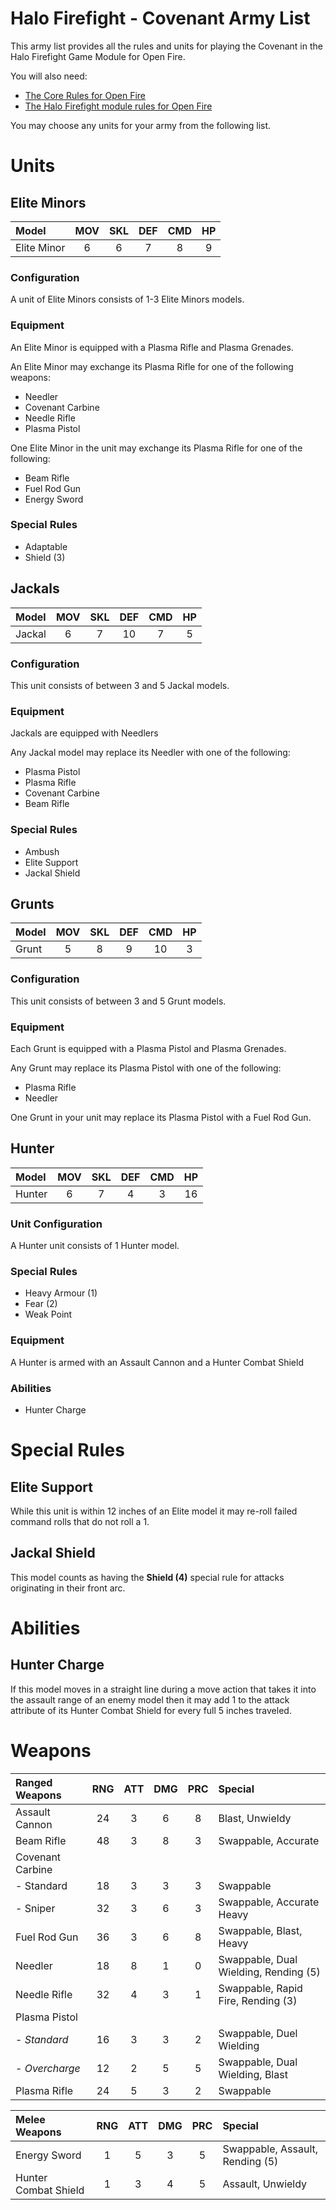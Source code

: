 Halo Firefight - Covenant Army List
===================================

This army list provides all the rules and units for playing the Covenant in the Halo Firefight Game Module for Open Fire.

You will also need:

- [The Core Rules for Open Fire](https://github.com/open-source-tabletop/openfire/blob/main/core-rules.md)
- [The Halo Firefight module rules for Open Fire](https://github.com/open-source-tabletop/openfire-gm-halo/blob/main/halo-firefight-game-module.md)

You may choose any units for your army from the following list.

# Units

## Elite Minors

| Model       | MOV | SKL | DEF | CMD | HP  |
| :---------- | :-: | :-: | :-: | :-: | :-: |
| Elite Minor | 6   | 6   | 7   | 8   | 9   |

### Configuration

A unit of Elite Minors consists of 1-3 Elite Minors models.

### Equipment

An Elite Minor is equipped with a Plasma Rifle and Plasma Grenades.

An Elite Minor may exchange its Plasma Rifle for one of the following weapons:

- Needler
- Covenant Carbine
- Needle Rifle
- Plasma Pistol

One Elite Minor in the unit may exchange its Plasma Rifle for one of the following:

- Beam Rifle
- Fuel Rod Gun
- Energy Sword

### Special Rules

- Adaptable
- Shield (3)

## Jackals

| Model        | MOV | SKL | DEF | CMD | HP  |
| :----------- | :-: | :-: | :-: | :-: | :-: |
| Jackal       | 6   | 7   | 10  | 7   | 5   |

### Configuration

This unit consists of between 3 and 5 Jackal models.

### Equipment

Jackals are equipped with Needlers

Any Jackal model may replace its Needler with one of the following:

- Plasma Pistol
- Plasma Rifle
- Covenant Carbine
- Beam Rifle

### Special Rules

- Ambush
- Elite Support
- Jackal Shield

## Grunts

| Model       | MOV | SKL | DEF | CMD | HP  |
| :---------- | :-: | :-: | :-: | :-: | :-: |
| Grunt       | 5   | 8   | 9   | 10  | 3   |

### Configuration

This unit consists of between 3 and 5 Grunt models.

### Equipment

Each Grunt is equipped with a Plasma Pistol and Plasma Grenades.

Any Grunt may replace its Plasma Pistol with one of the following:

- Plasma Rifle
- Needler

One Grunt in your unit may replace its Plasma Pistol with a Fuel Rod Gun.

## Hunter

| Model  | MOV | SKL | DEF | CMD | HP  |
| :----- | :-: | :-: | :-: | :-: | :-: |
| Hunter | 6   | 7   | 4   | 3   | 16  |

### Unit Configuration

A Hunter unit consists of 1 Hunter model.

### Special Rules
- Heavy Armour (1)
- Fear (2)
- Weak Point

### Equipment

A Hunter is armed with an Assault Cannon and a Hunter Combat Shield

### Abilities

- Hunter Charge

# Special Rules

## Elite Support

While this unit is within 12 inches of an Elite model it may re-roll failed command rolls that do not roll a 1.

## Jackal Shield

This model counts as having the **Shield (4)** special rule for attacks originating in their front arc.

# Abilities

## Hunter Charge

If this model moves in a straight line during a move action that takes it into the assault range of an enemy model then it may add 1 to the attack attribute of its Hunter Combat Shield for every full 5 inches traveled. 

# Weapons

| Ranged Weapons    | RNG | ATT | DMG | PRC | Special                               |
| :---------------- | :-: | :-: | :-: | :-: | :------------------------------------ |
| Assault Cannon    | 24  | 3   | 6   | 8   | Blast, Unwieldy                       |
| Beam Rifle        | 48  | 3   | 8   | 3   | Swappable, Accurate                   |
| Covenant Carbine  |     |     |     |     |                                       |
| - Standard        | 18  | 3   | 3   | 3   | Swappable                             |
| - Sniper          | 32  | 3   | 6   | 3   | Swappable, Accurate Heavy             |
| Fuel Rod Gun      | 36  | 3   | 6   | 8   | Swappable, Blast, Heavy               |
| Needler           | 18  | 8   | 1   | 0   | Swappable, Dual Wielding, Rending (5) |
| Needle Rifle      | 32  | 4   | 3   | 1   | Swappable, Rapid Fire, Rending (3)    |
| Plasma Pistol     |     |     |     |     |                                       |
| - *Standard*      | 16  | 3   | 3   | 2   | Swappable, Duel Wielding              |
| - *Overcharge*    | 12  | 2   | 5   | 5   | Swappable, Dual Wielding, Blast       |
| Plasma Rifle      | 24  | 5   | 3   | 2   | Swappable                             |

| Melee Weapons        | RNG | ATT | DMG | PRC | Special                         |
| :------------------- | :-: | :-: | :-: | :-: | :------------------------------ |
| Energy Sword         | 1   | 5   | 3   | 5   | Swappable, Assault, Rending (5) |
| Hunter Combat Shield | 1   | 3   | 4   | 5   | Assault, Unwieldy               |